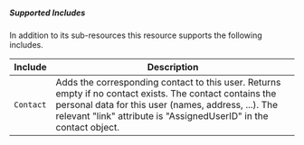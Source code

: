 ##### Supported Includes

In addition to its sub-resources this resource supports the following includes.

|Include|Description|
|-|-|
|```Contact```|Adds the corresponding contact to this user. Returns empty if no contact exists. The contact contains the personal data for this user (names, address, ...). The relevant "link" attribute is "AssignedUserID" in the contact object.|
